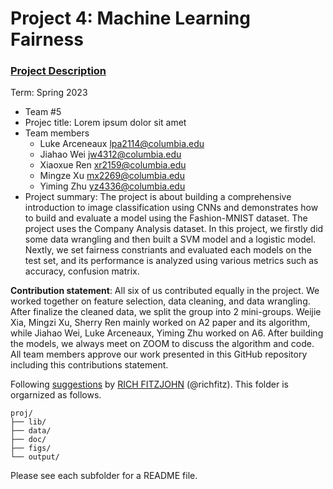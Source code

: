 # Project 4: Machine Learning Fairness

### [Project Description](doc/project4_desc.md)

Term: Spring 2023

+ Team #5
+ Projec title: Lorem ipsum dolor sit amet
+ Team members
	+ Luke Arceneaux	lpa2114@columbia.edu
	+ Jiahao Wei	jw4312@columbia.edu
	+ Xiaoxue Ren	xr2159@columbia.edu
	+ Mingze Xu	mx2269@columbia.edu
	+ Yiming Zhu	yz4336@columbia.edu
+ Project summary: The project is about building a comprehensive introduction to image classification using CNNs and demonstrates how to build and evaluate a model using the Fashion-MNIST dataset. The project uses the Company Analysis dataset. In this project, we firstly did some data wrangling and then built a SVM model and a logistic model. Nextly, we set fairness constriants and evaluated each models on the test set, and its performance is analyzed using various metrics such as accuracy, confusion matrix.
	

**Contribution statement**: 
All six of us contributed equally in the project. We worked together on feature selection, data cleaning, and data wrangling. After finalize the cleaned data, we split the group into 2 mini-groups. Weijie Xia, Mingzi Xu, Sherry Ren mainly worked on A2 paper and its algorithm, while Jiahao Wei, Luke Arceneaux, Yiming Zhu worked on A6. After building the models, we always meet on ZOOM to discuss the algorithm and code. All team members approve our work presented in this GitHub repository including this contributions statement. 


Following [suggestions](http://nicercode.github.io/blog/2013-04-05-projects/) by [RICH FITZJOHN](http://nicercode.github.io/about/#Team) (@richfitz). This folder is orgarnized as follows.

```
proj/
├── lib/
├── data/
├── doc/
├── figs/
└── output/
```

Please see each subfolder for a README file.
